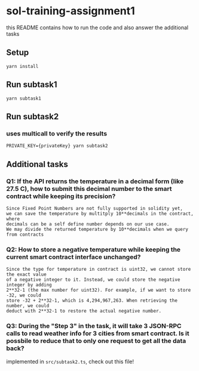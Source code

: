 # sol-training-assignment1

this README contains how to run the code and also answer the additional tasks

## Setup

```
yarn install
```

## Run subtask1

```
yarn subtask1
```

## Run subtask2

### uses multicall to verify the results

```
PRIVATE_KEY={privateKey} yarn subtask2
```

## Additional tasks

### Q1: If the API returns the temperature in a decimal form (like 27.5 C), how to submit this decimal number to the smart contract while keeping its precision?

```
Since Fixed Point Numbers are not fully supported in solidity yet,
we can save the temperature by multitply 10**decimals in the contract, where
decimals can be a self define number depends on our use case.
We may divide the returned temperature by 10**decimals when we query from contracts
```

### Q2: How to store a negative temperature while keeping the current smart contract interface unchanged?

```
Since the type for temperature in contract is uint32, we cannot store the exact value
of a negative integer to it. Instead, we could store the negative integer by adding
2**32-1 (the max number for uint32). For example, if we want to store -32, we could
store -32 + 2**32-1, which is 4,294,967,263. When retrieving the number, we could
deduct with 2**32-1 to restore the actual negative number.
```

### Q3: During the "Step 3" in the task, it will take 3 JSON-RPC calls to read weather info for 3 cities from smart contract. Is it possbile to reduce that to only one request to get all the data back?

implemented in `src/subtask2.ts`, check out this file!
